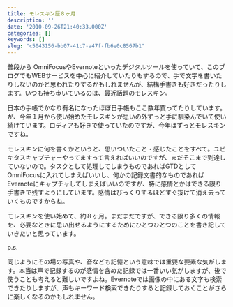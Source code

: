 ```yaml
---
title: モレスキン歴８ヶ月
description: ''
date: '2010-09-26T21:40:33.000Z'
categories: []
keywords: []
slug: "c5043156-bb07-41c7-a47f-fb6e0c8567b1"
---
```

普段から OmniFocusやEvernoteといったデジタルツールを使っていて、このブログでもWEBサービスを中心に紹介していたりもするので、手で文字を書いたりしないのかと思われたりするかもしれませんが、結構手書きも好きだったりします。いつも持ち歩いているのは、最近話題のモレスキン。

日本の手帳でかなり有名になったほぼ日手帳もここ数年買ってたりしています。が、今年１月から使い始めたモレスキンが思いの外ずっと手に馴染んでいて使い続けています。ロディアも好きで使っていたのですが、今年はずっとモレスキンですね。

モレスキンに何を書くかというと、思いついたこと・感じたことをすべて。ユビキタスキャプチャーやってますって言えればいいのですが、まだそこまで到達していないので。タスクとして処理してしまうものであればGTDとしてOmniFocusに入れてしまえばいいし、何かの記録文書的なものであればEvernoteにキャプチャしてしまえばいいのですが、特に感情とかはできる限り手書きで残すようにしています。感情はびっくりするほどすぐ抜けて消え去っていくものですからね。

モレスキンを使い始めて、約８ヶ月。まだまだですが、できる限り多くの情報を、必要なときに思い出せるようにするためにひとつひとつのことを書き記していきたいと思っています。

p.s.

同じようにその場の写真や、音なども記憶という意味では重要な要素な気がします。本当は声で記録するのが感情を含めた記録では一番いい気がしますが、後で使うことも考えると難しいですよね。Evernoteでは画像の中にある文字も検索できたりしますが、声もキーワード検索できたりすると記録しておくことがさらに楽しくなるのかもしれません。